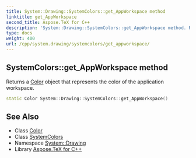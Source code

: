 ```yaml
---
title: System::Drawing::SystemColors::get_AppWorkspace method
linktitle: get_AppWorkspace
second_title: Aspose.TeX for C++
description: 'System::Drawing::SystemColors::get_AppWorkspace method. Returns a Color object that represents the color of the application workspace in C++.'
type: docs
weight: 400
url: /cpp/system.drawing/systemcolors/get_appworkspace/
---
```

## SystemColors::get_AppWorkspace method


Returns a [Color](../../color/) object that represents the color of the application workspace.

```cpp
static Color System::Drawing::SystemColors::get_AppWorkspace()
```

## See Also

* Class [Color](../../color/)
* Class [SystemColors](../)
* Namespace [System::Drawing](../../)
* Library [Aspose.TeX for C++](../../../)

